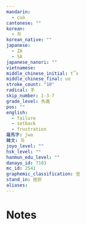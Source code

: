 ```yaml
---
mandarin:
  - cuò
cantonese: ""
korean:
  - 좌
korean_native: ""
japanese:
  - ZA
  - SA
japanese_nanori: ""
vietnamese:
middle_chinese_initial: t͡s
middle_chinese_final: uɑ
stroke_count: "10"
radical: 手
skip_number: 1-3-7
grade_level: 先進
pos: ""
english:
  - failure
  - setback
  - frustration
羅馬字: jwa
韓文: 좌
joyo_level: ""
hsk_level: ""
hanmun_edu_level: ""
danayo_id: 7103
mc_id: 2541
graphemic_classification: 坐
stand_in: 挫折
aliases:
---
```


# Notes
